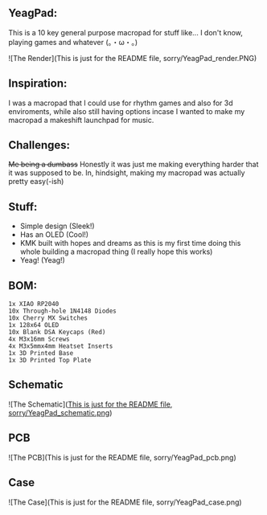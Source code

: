 ## YeagPad:
This is a 10 key general purpose macropad for stuff like... I don't know, playing games and whatever (。・ω・。)

![The Render](This is just for the README file, sorry/YeagPad_render.PNG)

## Inspiration:
I was a macropad that I could use for rhythm games and also for 3d enviroments, while also still having options incase I wanted to make my macropad a makeshift launchpad for music.

## Challenges:
~~Me being a dumbass~~ Honestly it was just me making everything harder that it was supposed to be. In, hindsight, making my macropad was actually pretty easy(-ish)

## Stuff:
- Simple design (Sleek!)
- Has an OLED (Cool!)
- KMK built with hopes and dreams as this is my first time doing this whole building a macropad thing (I really hope this works)
- Yeag! (Yeag!)

## BOM:
    1x XIAO RP2040
    10x Through-hole 1N4148 Diodes
    10x Cherry MX Switches
    1x 128x64 OLED
    10x Blank DSA Keycaps (Red)
    4x M3x16mm Screws
    4x M3x5mmx4mm Heatset Inserts
    1x 3D Printed Base
    1x 3D Printed Top Plate

## Schematic
![The Schematic]([This is just for the README file, sorry/YeagPad_schematic.png](https://cdn.hackclubber.dev/slackcdn/14af6205190dab68fc10ec7eaf5e7684.png))

## PCB
![The PCB](This is just for the README file, sorry/YeagPad_pcb.png)

## Case
![The Case](This is just for the README file, sorry/YeagPad_case.png)
